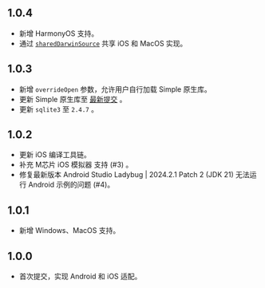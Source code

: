 ## 1.0.4

* 新增 HarmonyOS 支持。
* 通过 [`sharedDarwinSource`](https://docs.flutter.cn/packages-and-plugins/developing-packages#shared-ios-and-macos-implementations) 共享 iOS 和 MacOS 实现。

## 1.0.3

* 新增 `overrideOpen` 参数，允许用户自行加载 Simple 原生库。
* 更新 Simple 原生库至 [最新提交](https://github.com/wangfenjin/simple/tree/632fd7ba710ff54b8c6de1220bb47253132b94e5) 。
* 更新 `sqlite3` 至 `2.4.7` 。

## 1.0.2

* 更新 iOS 编译工具链。
* 补充 M芯片 iOS 模拟器 支持 (#3) 。
* 修复最新版本 Android Studio Ladybug | 2024.2.1 Patch 2 (JDK 21) 无法运行 Android 示例的问题 (#4)。

## 1.0.1

* 新增 Windows、MacOS 支持。

## 1.0.0

* 首次提交，实现 Android 和 iOS 适配。
